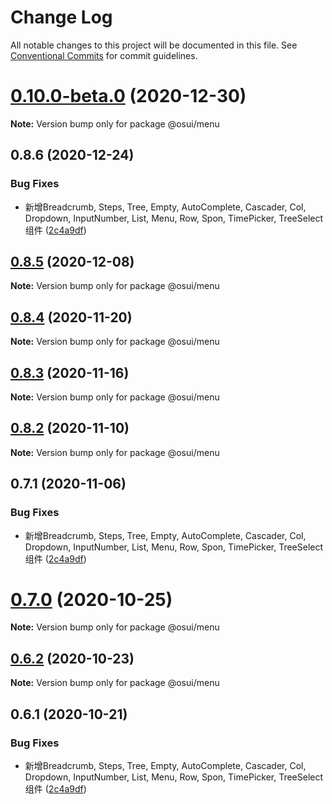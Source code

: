 # Change Log

All notable changes to this project will be documented in this file.
See [Conventional Commits](https://conventionalcommits.org) for commit guidelines.

# [0.10.0-beta.0](https://gitee.com/gitee-fe/osui/tree/master/compare/@osui/menu@0.8.6...@osui/menu@0.10.0-beta.0) (2020-12-30)

**Note:** Version bump only for package @osui/menu





## 0.8.6 (2020-12-24)


### Bug Fixes

* 新增Breadcrumb, Steps, Tree, Empty, AutoComplete, Cascader, Col, Dropdown, InputNumber, List, Menu, Row, Spon, TimePicker, TreeSelect 组件 ([2c4a9df](https://gitee.com/gitee-fe/osui/tree/master/commits/2c4a9df6af2a0283da7027a20043b0ccebceb2c4))





## [0.8.5](https://gitee.com/gitee-fe/osui/tree/master/compare/@osui/menu@0.8.4...@osui/menu@0.8.5) (2020-12-08)

**Note:** Version bump only for package @osui/menu





## [0.8.4](https://gitee.com/gitee-fe/osui/tree/master/compare/@osui/menu@0.8.3...@osui/menu@0.8.4) (2020-11-20)

**Note:** Version bump only for package @osui/menu





## [0.8.3](https://gitee.com/gitee-fe/osui/tree/master/compare/@osui/menu@0.8.2...@osui/menu@0.8.3) (2020-11-16)

**Note:** Version bump only for package @osui/menu





## [0.8.2](https://gitee.com/gitee-fe/osui/tree/master/compare/@osui/menu@0.6.2...@osui/menu@0.8.2) (2020-11-10)

**Note:** Version bump only for package @osui/menu





## 0.7.1 (2020-11-06)


### Bug Fixes

* 新增Breadcrumb, Steps, Tree, Empty, AutoComplete, Cascader, Col, Dropdown, InputNumber, List, Menu, Row, Spon, TimePicker, TreeSelect 组件 ([2c4a9df](https://gitee.com/gitee-fe/osui/tree/master/commits/2c4a9df6af2a0283da7027a20043b0ccebceb2c4))





# [0.7.0](https://gitee.com/gitee-fe/osui/tree/master/compare/@osui/menu@0.6.2...@osui/menu@0.7.0) (2020-10-25)

**Note:** Version bump only for package @osui/menu





## [0.6.2](https://gitee.com/gitee-fe/osui/tree/master/compare/@osui/menu@0.6.1...@osui/menu@0.6.2) (2020-10-23)

**Note:** Version bump only for package @osui/menu





## 0.6.1 (2020-10-21)


### Bug Fixes

* 新增Breadcrumb, Steps, Tree, Empty, AutoComplete, Cascader, Col, Dropdown, InputNumber, List, Menu, Row, Spon, TimePicker, TreeSelect 组件 ([2c4a9df](https://gitee.com/gitee-fe/osui/tree/master/commits/2c4a9df6af2a0283da7027a20043b0ccebceb2c4))
